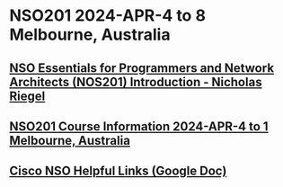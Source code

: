 # NSO201 2024-APR-4 to 8 Melbourne, Australia 
## [NSO Essentials for Programmers and Network Architects (NOS201) Introduction - Nicholas Riegel](https://docs.google.com/presentation/d/1PBBu-1x00fgEq_4kzUmipPx-v7Efm9cia0gQdb6JuGI/edit?usp=sharing)

## [NSO201 Course Information 2024-APR-4 to 1 Melbourne, Australia](https://docs.google.com/spreadsheets/d/1F6WP03bXo4CrDX1S6WFO-zw5K1WwgBNmQO4uRgyxupA/edit?usp=sharing)

## [Cisco NSO Helpful Links (Google Doc)](https://docs.google.com/document/d/1dTGRx88uR-L1Ivlynb-9a4cDjnyS_0-wYkltnnT7f0I/edit?usp=sharing)

<!-- ## [Mid Course Feedback NSO201 SEP-25 to 28 VILT CDT (Google Form)](https://forms.gle/Q9hp8LWeMhk9gEGN8) -->

<!-- Comment -->
